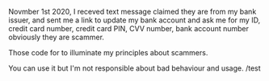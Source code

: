 Novmber 1st 2020, I receved text message claimed they are from my bank issuer, and sent me a link to update my bank account and ask me for my ID, credit card number, credit card PIN, CVV number, bank account number obviously they are scammer.

Those code for to illuminate my principles about scammers.

You can use it but I'm not responsible about bad behaviour and usage. 
 /test